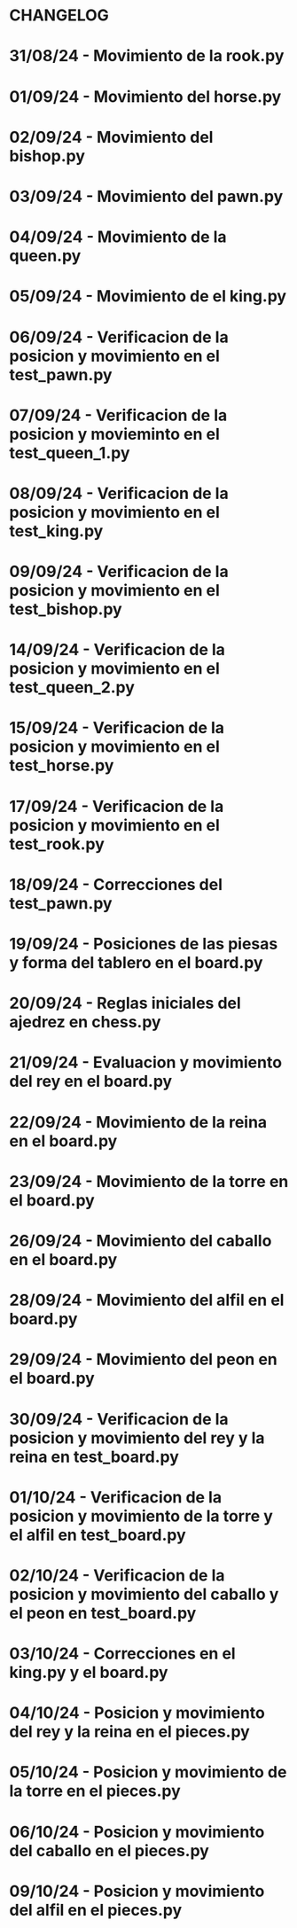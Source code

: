 # CHANGELOG

# 31/08/24 - Movimiento de la rook.py

# 01/09/24 - Movimiento del horse.py

# 02/09/24 - Movimiento del bishop.py

# 03/09/24 - Movimiento del pawn.py

# 04/09/24 - Movimiento de la queen.py

# 05/09/24 - Movimiento de el king.py

# 06/09/24 - Verificacion de la posicion y movimiento en el test_pawn.py

# 07/09/24 - Verificacion de la posicion y movieminto en el test_queen_1.py

# 08/09/24 - Verificacion de la posicion y movimiento en el test_king.py

# 09/09/24 - Verificacion de la posicion y movimiento en el test_bishop.py

# 14/09/24 - Verificacion de la posicion y movimiento en el test_queen_2.py

# 15/09/24 - Verificacion de la posicion y movimiento en el test_horse.py

# 17/09/24 - Verificacion de la posicion y movimiento en el test_rook.py

# 18/09/24 - Correcciones del test_pawn.py

# 19/09/24 - Posiciones de las piesas y forma del tablero en el board.py

# 20/09/24 - Reglas iniciales del ajedrez en chess.py

# 21/09/24 - Evaluacion y movimiento del rey en el board.py

# 22/09/24 - Movimiento de la reina en el board.py

# 23/09/24 - Movimiento de la torre en el board.py

# 26/09/24 - Movimiento del caballo en el board.py

# 28/09/24 - Movimiento del alfil en el board.py

# 29/09/24 - Movimiento del peon en el board.py

# 30/09/24 - Verificacion de la posicion y movimiento del rey y la reina en test_board.py

# 01/10/24 - Verificacion de la posicion y movimiento de la torre y el alfil en test_board.py

# 02/10/24 - Verificacion de la posicion y movimiento del caballo y el peon en test_board.py

# 03/10/24 - Correcciones en el king.py y el board.py

# 04/10/24 - Posicion y movimiento del rey y la reina en el pieces.py

# 05/10/24 - Posicion y movimiento de la torre en el pieces.py

# 06/10/24 - Posicion y movimiento del caballo en el pieces.py

# 09/10/24 - Posicion y movimiento del alfil en el pieces.py